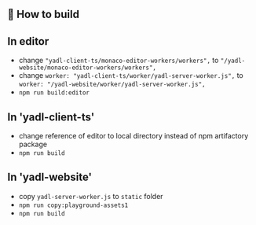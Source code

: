 ## 🎁 How to build

## In editor
- change `"yadl-client-ts/monaco-editor-workers/workers",` to `"/yadl-website/monaco-editor-workers/workers",`
- change `worker: "yadl-client-ts/worker/yadl-server-worker.js",` to `worker: "/yadl-website/worker/yadl-server-worker.js",`
- `npm run build:editor`

## In 'yadl-client-ts'
- change reference of editor to local directory instead of npm artifactory package
- `npm run build`

## In 'yadl-website'
- copy `yadl-server-worker.js` to `static` folder
- `npm run copy:playground-assets1`
- `npm run build`